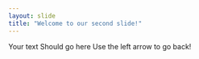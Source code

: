 ```yaml
---
layout: slide
title: "Welcome to our second slide!"
---
```

Your text Should go here
Use the left arrow to go back!
